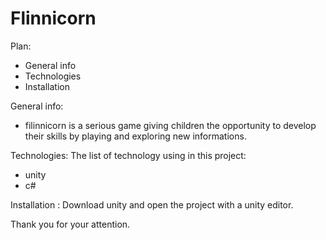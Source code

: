 # Flinnicorn
Plan:
* General info
* Technologies
* Installation

General info:
* filinnicorn is a serious game giving children the opportunity to develop their skills by 
playing and exploring new informations.

Technologies:
The list of technology using in this project: 
* unity 
* c#

Installation : 
 Download unity and open the project with a unity editor.


Thank you for your attention.
